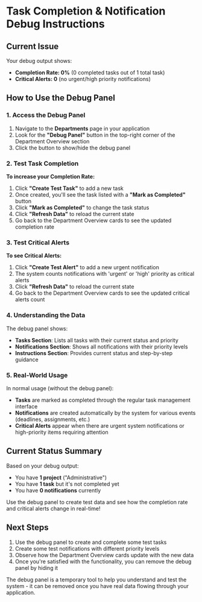 # Task Completion & Notification Debug Instructions

## Current Issue
Your debug output shows:
- **Completion Rate: 0%** (0 completed tasks out of 1 total task)
- **Critical Alerts: 0** (no urgent/high priority notifications)

## How to Use the Debug Panel

### 1. Access the Debug Panel
1. Navigate to the **Departments** page in your application
2. Look for the **"Debug Panel"** button in the top-right corner of the Department Overview section
3. Click the button to show/hide the debug panel

### 2. Test Task Completion

**To increase your Completion Rate:**
1. Click **"Create Test Task"** to add a new task
2. Once created, you'll see the task listed with a **"Mark as Completed"** button
3. Click **"Mark as Completed"** to change the task status
4. Click **"Refresh Data"** to reload the current state
5. Go back to the Department Overview cards to see the updated completion rate

### 3. Test Critical Alerts

**To see Critical Alerts:**
1. Click **"Create Test Alert"** to add a new urgent notification
2. The system counts notifications with 'urgent' or 'high' priority as critical alerts
3. Click **"Refresh Data"** to reload the current state
4. Go back to the Department Overview cards to see the updated critical alerts count

### 4. Understanding the Data

The debug panel shows:
- **Tasks Section**: Lists all tasks with their current status and priority
- **Notifications Section**: Shows all notifications with their priority levels
- **Instructions Section**: Provides current status and step-by-step guidance

### 5. Real-World Usage

In normal usage (without the debug panel):
- **Tasks** are marked as completed through the regular task management interface
- **Notifications** are created automatically by the system for various events (deadlines, assignments, etc.)
- **Critical Alerts** appear when there are urgent system notifications or high-priority items requiring attention

## Current Status Summary

Based on your debug output:
- You have **1 project** ("Administrative")
- You have **1 task** but it's not completed yet
- You have **0 notifications** currently

Use the debug panel to create test data and see how the completion rate and critical alerts change in real-time!

## Next Steps

1. Use the debug panel to create and complete some test tasks
2. Create some test notifications with different priority levels
3. Observe how the Department Overview cards update with the new data
4. Once you're satisfied with the functionality, you can remove the debug panel by hiding it

The debug panel is a temporary tool to help you understand and test the system - it can be removed once you have real data flowing through your application.